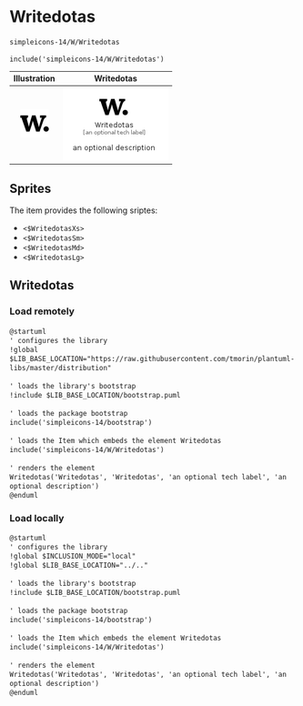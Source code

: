 # Writedotas


```text
simpleicons-14/W/Writedotas
```

```text
include('simpleicons-14/W/Writedotas')
```



| Illustration | Writedotas |
| :---: | :---: |
| ![illustration for Illustration](../../simpleicons-14/W/Writedotas.png) | ![illustration for Writedotas](../../simpleicons-14/W/Writedotas.Local.png) |



## Sprites
The item provides the following sriptes:

- `<$WritedotasXs>`
- `<$WritedotasSm>`
- `<$WritedotasMd>`
- `<$WritedotasLg>`





## Writedotas

### Load remotely
```plantuml
@startuml
' configures the library
!global $LIB_BASE_LOCATION="https://raw.githubusercontent.com/tmorin/plantuml-libs/master/distribution"

' loads the library's bootstrap
!include $LIB_BASE_LOCATION/bootstrap.puml

' loads the package bootstrap
include('simpleicons-14/bootstrap')

' loads the Item which embeds the element Writedotas
include('simpleicons-14/W/Writedotas')

' renders the element
Writedotas('Writedotas', 'Writedotas', 'an optional tech label', 'an optional description')
@enduml
```

### Load locally
```plantuml
@startuml
' configures the library
!global $INCLUSION_MODE="local"
!global $LIB_BASE_LOCATION="../.."

' loads the library's bootstrap
!include $LIB_BASE_LOCATION/bootstrap.puml

' loads the package bootstrap
include('simpleicons-14/bootstrap')

' loads the Item which embeds the element Writedotas
include('simpleicons-14/W/Writedotas')

' renders the element
Writedotas('Writedotas', 'Writedotas', 'an optional tech label', 'an optional description')
@enduml
```

